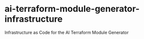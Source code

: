 # ai-terraform-module-generator-infrastructure
Infrastructure as Code for the AI Terraform Module Generator
